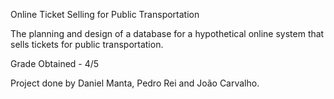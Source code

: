 Online Ticket Selling for Public Transportation

The planning and design of a database for a hypothetical online system that sells tickets for public transportation.

Grade Obtained - 4/5

Project done by Daniel Manta, Pedro Rei and João Carvalho.
